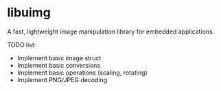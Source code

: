 # libuimg

A fast, lightweight image manipulation library for embedded applications.


TODO list:

- Implement basic image struct
- Implement basic conversions
- Implement basic operations (scaling, rotating)
- Implement PNG/JPEG decoding
